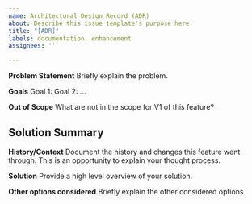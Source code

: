 ```yaml
---
name: Architectural Design Record (ADR)
about: Describe this issue template's purpose here.
title: "[ADR]"
labels: documentation, enhancement
assignees: ''

---
```


**Problem Statement**
Briefly explain the problem.

**Goals**
Goal 1:
Goal 2:
...

**Out of Scope**
What are not in the scope for V1 of this feature?

## Solution Summary

**History/Context**
Document the history and changes this feature went through. This is an opportunity to explain your thought process.

**Solution**
Provide a high level overview of your solution.

**Other options considered**
Briefly explain the other considered options
